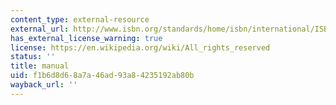 ```yaml
---
content_type: external-resource
external_url: http://www.isbn.org/standards/home/isbn/international/ISBNmanual.asp
has_external_license_warning: true
license: https://en.wikipedia.org/wiki/All_rights_reserved
status: ''
title: manual
uid: f1b6d8d6-8a7a-46ad-93a8-4235192ab80b
wayback_url: ''
---
```

